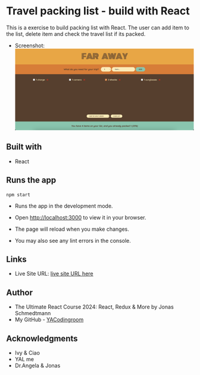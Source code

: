 # Travel packing list - build with React

This is a exercise to build packing list with React. The user can add item to the list, delete item and check the travel list if its packed.

- Screenshot:
  ![packing list](./screenshot/packing-list.png)

## Built with

- React

## Runs the app

```Shell
npm start
```

- Runs the app in the development mode.
- Open [http://localhost:3000](http://localhost:3000) to view it in your browser.

- The page will reload when you make changes.
- You may also see any lint errors in the console.

## Links

- Live Site URL: [live site URL here]()

## Author

- The Ultimate React Course 2024: React, Redux & More by Jonas Schmedtmann
- My GitHub - [YACodingroom](https://github.com/YAcodingroom)

## Acknowledgments

- Ivy & Ciao
- YAL me
- Dr.Angela & Jonas
